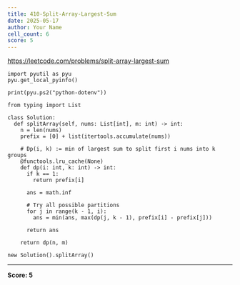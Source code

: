 ```yaml
---
title: 410-Split-Array-Largest-Sum
date: 2025-05-17
author: Your Name
cell_count: 6
score: 5
---
```


https://leetcode.com/problems/split-array-largest-sum


```
import pyutil as pyu
pyu.get_local_pyinfo()
```


```
print(pyu.ps2("python-dotenv"))
```


```
from typing import List
```


```
class Solution:
  def splitArray(self, nums: List[int], m: int) -> int:
    n = len(nums)
    prefix = [0] + list(itertools.accumulate(nums))

    # Dp(i, k) := min of largest sum to split first i nums into k groups
    @functools.lru_cache(None)
    def dp(i: int, k: int) -> int:
      if k == 1:
        return prefix[i]

      ans = math.inf

      # Try all possible partitions
      for j in range(k - 1, i):
        ans = min(ans, max(dp(j, k - 1), prefix[i] - prefix[j]))

      return ans

    return dp(n, m)
```


```
new Solution().splitArray()
```


---
**Score: 5**